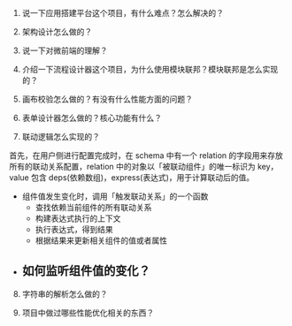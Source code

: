 1. 说一下应用搭建平台这个项目，有什么难点？怎么解决的？

2. 架构设计怎么做的？

3. 说一下对微前端的理解？

4. 介绍一下流程设计器这个项目，为什么使用模块联邦？模块联邦是怎么实现的？

5. 画布校验怎么做的？有没有什么性能方面的问题？

6. 表单设计器怎么做的？核心功能有什么？

7. 联动逻辑怎么实现的？

首先，在用户侧进行配置完成时，在 schema 中有一个 relation 的字段用来存放所有的联动关系配置，relation 中的对象以「被联动组件」的唯一标识为 key，value 包含 deps(依赖数组)，express(表达式)，用于计算联动后的值。

- 组件值发生变化时，调用「触发联动关系」的一个函数
    - 查找依赖当前组件的所有联动关系
    - 构建表达式执行的上下文
    - 执行表达式，得到结果
    - 根据结果来更新相关组件的值或者属性
- 如何监听组件值的变化？
    - 

8. 字符串的解析怎么做的？

9. 项目中做过哪些性能优化相关的东西？
